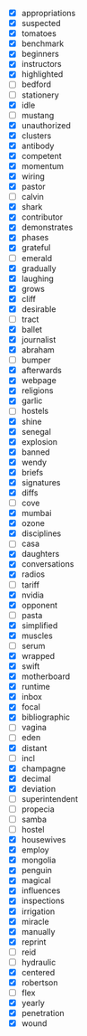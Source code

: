 - [x] appropriations
- [x] suspected
- [x] tomatoes
- [x] benchmark
- [x] beginners
- [x] instructors
- [x] highlighted
- [ ] bedford
- [ ] stationery
- [x] idle
- [ ] mustang
- [x] unauthorized
- [x] clusters
- [x] antibody
- [x] competent
- [x] momentum
- [x] wiring
- [x] pastor
- [ ] calvin
- [x] shark
- [x] contributor
- [x] demonstrates
- [x] phases
- [x] grateful
- [ ] emerald
- [x] gradually
- [x] laughing
- [x] grows
- [x] cliff
- [x] desirable
- [ ] tract
- [x] ballet
- [x] journalist
- [x] abraham
- [ ] bumper
- [x] afterwards
- [x] webpage
- [x] religions
- [x] garlic
- [ ] hostels
- [x] shine
- [x] senegal
- [x] explosion
- [x] banned
- [x] wendy
- [x] briefs
- [x] signatures
- [x] diffs
- [ ] cove
- [x] mumbai
- [x] ozone
- [x] disciplines
- [ ] casa
- [x] daughters
- [x] conversations
- [x] radios
- [ ] tariff
- [x] nvidia
- [x] opponent
- [ ] pasta
- [x] simplified
- [x] muscles
- [ ] serum
- [x] wrapped
- [x] swift
- [x] motherboard
- [x] runtime
- [x] inbox
- [x] focal
- [x] bibliographic
- [ ] vagina
- [ ] eden
- [x] distant
- [ ] incl
- [x] champagne
- [x] decimal
- [x] deviation
- [ ] superintendent
- [ ] propecia
- [ ] samba
- [ ] hostel
- [x] housewives
- [x] employ
- [x] mongolia
- [x] penguin
- [x] magical
- [x] influences
- [x] inspections
- [x] irrigation
- [x] miracle
- [x] manually
- [x] reprint
- [ ] reid
- [ ] hydraulic
- [x] centered
- [x] robertson
- [ ] flex
- [x] yearly
- [x] penetration
- [x] wound

